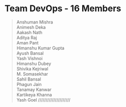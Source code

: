 # Team DevOps - 16 Members

> Anshuman Mishra\
> Animesh Deka\
> Aakash Nath\
> Aditya Raj\
> Aman Pant\
> Himanshu Kumar Gupta\
> Ayush Bansal\
> Yash Vishnoi\
> Himanshu Dubey\
> Shivika Kejriwal\
> M. Somasekhar\
> Sahil Bansal\
> Phagun Jain\
> Tanamay Kanwar\
> Kartikeya Khanna\
> Yash Goel
/////////////////////